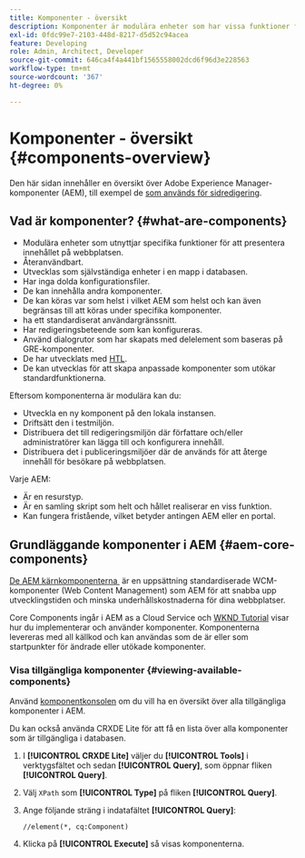 ```yaml
---
title: Komponenter - översikt
description: Komponenter är modulära enheter som har vissa funktioner för att presentera ditt innehåll på din webbplats
exl-id: 0fdc99e7-2103-448d-8217-d5d52c94acea
feature: Developing
role: Admin, Architect, Developer
source-git-commit: 646ca4f4a441bf1565558002dcd6f96d3e228563
workflow-type: tm+mt
source-wordcount: '367'
ht-degree: 0%

---
```


# Komponenter - översikt {#components-overview}

Den här sidan innehåller en översikt över Adobe Experience Manager-komponenter (AEM), till exempel de [som används för sidredigering](/help/sites-cloud/authoring/page-editor/components.md).

## Vad är komponenter? {#what-are-components}

* Modulära enheter som utnyttjar specifika funktioner för att presentera innehållet på webbplatsen.
* Återanvändbart.
* Utvecklas som självständiga enheter i en mapp i databasen.
* Har inga dolda konfigurationsfiler.
* De kan innehålla andra komponenter.
* De kan köras var som helst i vilket AEM som helst och kan även begränsas till att köras under specifika komponenter.
* ha ett standardiserat användargränssnitt.
* Har redigeringsbeteende som kan konfigureras.
* Använd dialogrutor som har skapats med delelement som baseras på GRE-komponenter.
* De har utvecklats med [HTL](https://experienceleague.adobe.com/docs/experience-manager-htl/content/overview.html?lang=sv-SE).
* De kan utvecklas för att skapa anpassade komponenter som utökar standardfunktionerna.

Eftersom komponenterna är modulära kan du:

* Utveckla en ny komponent på den lokala instansen.
* Driftsätt den i testmiljön.
* Distribuera det till redigeringsmiljön där författare och/eller administratörer kan lägga till och konfigurera innehåll.
* Distribuera det i publiceringsmiljöer där de används för att återge innehåll för besökare på webbplatsen.

Varje AEM:

* Är en resurstyp.
* Är en samling skript som helt och hållet realiserar en viss funktion.
* Kan fungera fristående, vilket betyder antingen AEM eller en portal.

## Grundläggande komponenter i AEM {#aem-core-components}

[De AEM kärnkomponenterna &#x200B;](https://experienceleague.adobe.com/docs/experience-manager-core-components/using/introduction.html?lang=sv-SE) är en uppsättning standardiserade WCM-komponenter (Web Content Management) som AEM för att snabba upp utvecklingstiden och minska underhållskostnaderna för dina webbplatser.

Core Components ingår i AEM as a Cloud Service och [WKND Tutorial](/help/implementing/developing/introduction/develop-wknd-tutorial.md) visar hur du implementerar och använder komponenter. Komponenterna levereras med all källkod och kan användas som de är eller som startpunkter för ändrade eller utökade komponenter.

### Visa tillgängliga komponenter {#viewing-available-components}

Använd [komponentkonsolen](/help/sites-cloud/authoring/components-console.md) om du vill ha en översikt över alla tillgängliga komponenter i AEM.

Du kan också använda CRXDE Lite för att få en lista över alla komponenter som är tillgängliga i databasen.

1. I **[!UICONTROL CRXDE Lite]** väljer du **[!UICONTROL Tools]** i verktygsfältet och sedan **[!UICONTROL Query]**, som öppnar fliken **[!UICONTROL Query]**.

1. Välj `XPath` som **[!UICONTROL Type]** på fliken **[!UICONTROL Query]**.

1. Ange följande sträng i indatafältet **[!UICONTROL Query]**:

   `//element(*, cq:Component)`

1. Klicka på **[!UICONTROL Execute]** så visas komponenterna.
